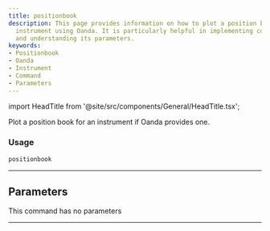 ```yaml
---
title: positionbook
description: This page provides information on how to plot a position book for an
  instrument using Oanda. It is particularly helpful in implementing commands in python
  and understanding its parameters.
keywords:
- Positionbook
- Oanda
- Instrument
- Command
- Parameters
---
```


import HeadTitle from '@site/src/components/General/HeadTitle.tsx';

<HeadTitle title="positionbook - Oanda - Forex - Reference | OpenBB Terminal Docs" />

Plot a position book for an instrument if Oanda provides one.

### Usage

```python
positionbook
```

---

## Parameters

This command has no parameters


---
